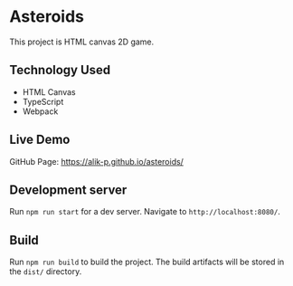 # Asteroids
This project is HTML canvas 2D game.

## Technology Used
- HTML Canvas
- TypeScript
- Webpack

## Live Demo
GitHub Page: https://alik-p.github.io/asteroids/

## Development server
Run `npm run start` for a dev server. Navigate to `http://localhost:8080/`.

## Build
Run `npm run build` to build the project. The build artifacts will be stored in the `dist/` directory.


